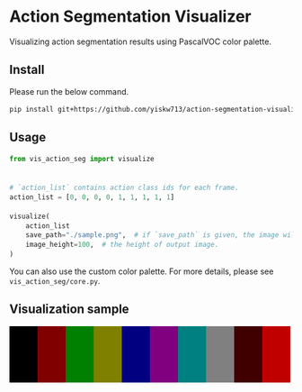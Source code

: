 # Action Segmentation Visualizer

Visualizing action segmentation results using PascalVOC color palette.

## Install

Please run the below command.

```sh
pip install git+https://github.com/yiskw713/action-segmentation-visualizer.git
```

## Usage

```python
from vis_action_seg import visualize


# `action_list` contains action class ids for each frame.
action_list = [0, 0, 0, 0, 1, 1, 1, 1, 1]

visualize(
    action_list
    save_path="./sample.png",  # if `save_path` is given, the image will be saved there.
    image_height=100,  # the height of output image.
)
```

You can also use the custom color palette.
For more details, please see `vis_action_seg/core.py`.

## Visualization sample

![](tests/samples/vis.png)
